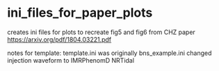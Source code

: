 # ini_files_for_paper_plots
creates ini files for plots to recreate fig5 and fig6 from CHZ paper https://arxiv.org/pdf/1804.03221.pdf

notes for template:
template.ini was originally bns_example.ini
changed injection waveform to IMRPhenomD NRTidal
